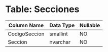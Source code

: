 # Table: Secciones

| Column Name | Data Type | Nullable |
|-------------|-----------|----------|
| CodigoSeccion | smallint | NO |
| Seccion | nvarchar | NO |
